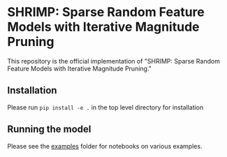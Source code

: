 # SHRIMP: Sparse Random Feature Models with Iterative Magnitude Pruning

This repository is the official implementation of "SHRIMP: Sparse Random Feature Models with Iterative Magnitude Pruning."

## Installation

Please run ```pip install -e .``` in the top level directory for installation

## Running the model

Please see the [examples](examples) folder for notebooks on various examples.
